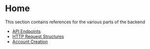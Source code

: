 # Home

This section contains references for the various parts of the backend

- [API Endpoints](endpoints.md)
- [HTTP Request Structures](requests.md)
- [Account Creation](account.md)